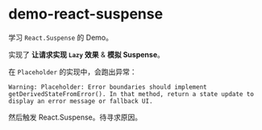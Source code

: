 # demo-react-suspense

学习 `React.Suspense` 的 Demo。

实现了 **让请求实现 `Lazy` 效果** & **模拟 Suspense**。

在 `Placeholder` 的实现中，会跑出异常：

```error
Warning: Placeholder: Error boundaries should implement getDerivedStateFromError(). In that method, return a state update to display an error message or fallback UI.
```

然后触发 React.Suspense。待寻求原因。
